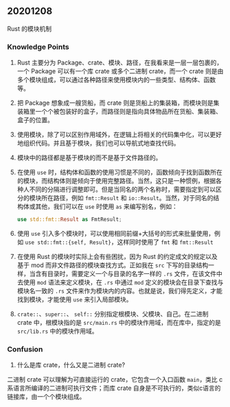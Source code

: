 ## 20201208

Rust 的模块机制

### Knowledge Points

1. Rust 主要分为 Package、crate、模块、路径，在我看来是一层一层包裹的，一个 Package 可以有一个库 crate 或多个二进制 crate，而一个 crate 则是由多个模块组成，可以通过各种路径来使用模块内的一些类型、结构体、函数等。

2. 把 Package 想象成一艘货船，而 crate 则是货船上的集装箱，而模块则是集装箱里一个个被包装好的盒子，而路径则是指向具体物品所在货船、集装箱、盒子的位置。

3. 使用模块，除了可以区别作用域外，在逻辑上将相关的代码集中化，可以更好地组织代码。并且基于模块，我们也可以导航式地查找代码。

4. 模块中的路径都是基于模块的而不是基于文件路径的。

5. 在使用 `use` 时，结构体和函数的使用习惯是不同的，函数倾向于找到函数所在的模块，而结构体则是倾向于使用完整路径。当然，这只是一种惯例，根据各种人不同的分隔进行调整即可。但是当同名的两个名称时，需要指定到可以区分的模块所在路径，例如 `fmt::Result` 和 `io::Result`。当然，对于同名的结构体或其他，我们可以在 `use` 时使用 `as` 来编写别名，例如：

    ```rust
    use std::fmt::Result as FmtResult;
    ```

6. 使用 `use` 引入多个模块时，可以使用相同前缀+大括号的形式来批量使用，例如 `use std::fmt::{self, Result}`，这样同时使用了 `fmt` 和 `fmt::Result`

7. 在使用 Rust 的模块时实际上会有些困扰，因为 Rust 的约定成文的规定以及基于 mod 而非文件路径的模块查找方式。正如我在 `src` 下写的目录结构一样，当含有目录时，需要定义一个与目录的名字一样的 `.rs` 文件，在该文件中去使用 `mod` 语法来定义模块，在 `.rs` 中通过 `mod` 定义的模块会在目录下查找与模块名一致的 `.rs` 文件来作为模块内的内容。也就是说，我们得先定义，才能找到模块，才能使用 `use` 来引入局部模块。

8. `crate::`、`super::`、 `self::` 分别指定根模块、父模块、自己。在二进制 crate 中，根模块指的是 `src/main.rs` 中的模块作用域，而在库中，指定的是 `src/lib.rs` 中的模块作用域。

### Confusion

1. 什么是库 crate，什么又是二进制 crate?

二进制 crate 可以理解为可直接运行的 crate，它包含一个入口函数 `main`，类比 c 系语言所编译的二进制可执行文件；而库 crate 自身是不可执行的，类似c语言的链接库，由一个个模块组成。